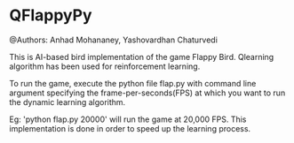 # QFlappyPy
@Authors: Anhad Mohananey, Yashovardhan Chaturvedi

This is AI-based bird implementation of the game Flappy Bird. Qlearning algorithm has been used for reinforcement learning.

To run the game, execute the python file flap.py with command line argument specifying the frame-per-seconds(FPS) at which you want to run the dynamic learning algorithm.

Eg: 'python flap.py 20000' will run the game at 20,000 FPS. This implementation is done in order to speed up the learning process. 
